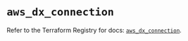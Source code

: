# `aws_dx_connection`

Refer to the Terraform Registry for docs: [`aws_dx_connection`](https://registry.terraform.io/providers/hashicorp/aws/5.100.0/docs/resources/dx_connection).

